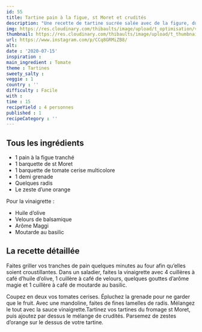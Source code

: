 ```yaml
---
id: 55
title: Tartine pain à la figue, st Moret et crudités
description: "Une recette de tartine sucrée salée avec de la figure, du fromage, des tomates, des radis et quelques grains de grenade."
img: https://res.cloudinary.com/thibaults/image/upload/t_optimisation/v1600523787/Recipes/20200715_tartine_crudites.jpg
thumbnail: https://res.cloudinary.com/thibaults/image/upload/t_thumbnail_josie/v1600523787/Recipes/20200715_tartine_crudites.jpg
url: https://www.instagram.com/p/CCq8GRMiZB8/
alt: 
date : '2020-07-15'
inspiration :
main_ingredient : Tomate
theme : Tartines
sweety_salty : 
veggie : 1
country : ''
difficulty : Facile
with : 
time : 15
recipeYield : 4 personnes
published : 1
recipeCategory : ''
---
```


## Tous les ingrédients
 - 1 pain à la figue tranché
 - 1 barquette de st Moret
 - 1 barquette de tomate cerise multicolore
 - 1 demi grenade
 - Quelques radis
 - Le zeste d’une orange

Pour la vinaigrette :
 - Huile d’olive
 - Velours de balsamique
 - Arôme Maggi
 - Moutarde au basilic

## La recette détaillée
Faites griller vos tranches de pain quelques minutes au four afin qu’elles soient croustillantes. Dans un saladier, faites la vinaigrette avec 4 cuillères à café d’huile d’olive, 1 cuillère à café de velours, quelques gouttes d’arôme magie et 1 cuillère à café de moutarde au basilic.

Coupez en deux vos tomates cerises. Épluchez la grenade pour ne garder que le fruit. Avec une mandoline, faites de fines lamelles de radis. Mélangez le tout avec la sauce vinaigrette.Tartinez vos tartines du fromage st Moret, puis ajoutez par dessus le mélange de crudités. Parsemez de zestes d’orange sur le dessus de votre tartine.